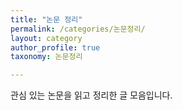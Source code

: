 ```yaml
---
title: "논문 정리"
permalink: /categories/논문정리/
layout: category
author_profile: true
taxonomy: 논문정리

---
```


관심 있는 논문을 읽고 정리한 글 모음입니다.